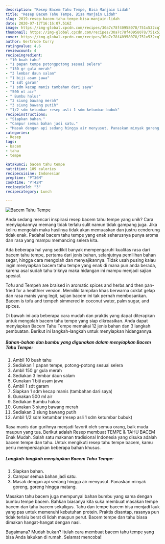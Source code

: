 ```yaml
---
description: "Resep Bacem Tahu Tempe, Bisa Manjain Lidah"
title: "Resep Bacem Tahu Tempe, Bisa Manjain Lidah"
slug: 2019-resep-bacem-tahu-tempe-bisa-manjain-lidah
date: 2020-07-17T16:16:07.516Z
image: https://img-global.cpcdn.com/recipes/30a7c78f40958078/751x532cq70/bacem-tahu-tempe-foto-resep-utama.jpg
thumbnail: https://img-global.cpcdn.com/recipes/30a7c78f40958078/751x532cq70/bacem-tahu-tempe-foto-resep-utama.jpg
cover: https://img-global.cpcdn.com/recipes/30a7c78f40958078/751x532cq70/bacem-tahu-tempe-foto-resep-utama.jpg
author: Gertrude Curry
ratingvalue: 4.6
reviewcount: 4
recipeingredient:
- "10 buah tahu"
- "1 papan tempe potongpotong sesuai selera"
- "150 gr gula merah"
- "3 lembar daun salam"
- "1 biji asam jawa"
- "1 sdt garam"
- "1 sdm kecap manis tambahan dari saya"
- "500 ml air"
- " Bumbu halus"
- "3 siung bawang merah"
- "3 siung bawang putih"
- "1/2 sdm ketumbar resep asli 1 sdm ketumbar bubuk"
recipeinstructions:
- "Siapkan bahan."
- "Campur semua bahan jadi satu."
- "Masak dengan api sedang hingga air menyusut. Panaskan minyak goreng, goreng hingga matang."
categories:
- Resep
tags:
- bacem
- tahu
- tempe

katakunci: bacem tahu tempe 
nutrition: 109 calories
recipecuisine: Indonesian
preptime: "PT36M"
cooktime: "PT42M"
recipeyield: "3"
recipecategory: Lunch

---
```



![Bacem Tahu Tempe](https://img-global.cpcdn.com/recipes/30a7c78f40958078/751x532cq70/bacem-tahu-tempe-foto-resep-utama.jpg)

Anda sedang mencari inspirasi resep bacem tahu tempe yang unik? Cara menyiapkannya memang tidak terlalu sulit namun tidak gampang juga. Jika keliru mengolah maka hasilnya tidak akan memuaskan dan justru cenderung tidak enak. Padahal bacem tahu tempe yang enak seharusnya punya aroma dan rasa yang mampu memancing selera kita.

Ada beberapa hal yang sedikit banyak mempengaruhi kualitas rasa dari bacem tahu tempe, pertama dari jenis bahan, selanjutnya pemilihan bahan segar, hingga cara mengolah dan menyajikannya. Tidak usah pusing kalau ingin menyiapkan bacem tahu tempe yang enak di mana pun anda berada, karena asal sudah tahu triknya maka hidangan ini mampu menjadi sajian spesial.

Tofu and Tempeh are braised in aromatic spices and herbs and then pan-fried for a healthier version. Memiliki tampilan khas berwarna coklat gelap dan rasa manis yang legit, sajian bacem ini tak pernah membosankan. Bacem is tofu and tempeh simmered in coconut water, palm sugar, and spices.


Di bawah ini ada beberapa cara mudah dan praktis yang dapat diterapkan untuk mengolah bacem tahu tempe yang siap dikreasikan. Anda dapat menyiapkan Bacem Tahu Tempe memakai 12 jenis bahan dan 3 langkah pembuatan. Berikut ini langkah-langkah untuk menyiapkan hidangannya.

<!--inarticleads1-->

##### Bahan-bahan dan bumbu yang digunakan dalam menyiapkan Bacem Tahu Tempe:

1. Ambil 10 buah tahu
1. Sediakan 1 papan tempe, potong-potong sesuai selera
1. Ambil 150 gr gula merah
1. Sediakan 3 lembar daun salam
1. Gunakan 1 biji asam jawa
1. Ambil 1 sdt garam
1. Siapkan 1 sdm kecap manis (tambahan dari saya)
1. Gunakan 500 ml air
1. Sediakan  Bumbu halus:
1. Gunakan 3 siung bawang merah
1. Sediakan 3 siung bawang putih
1. Ambil 1/2 sdm ketumbar (resep asli 1 sdm ketumbar bubuk)


Rasa manis dan gurihnya menjadi favorit oleh semua orang, baik muda maupun yang tua. Berikut adalah Resep membuat TEMPE &amp; TAHU BACEM Enak Mudah. Salah satu makanan tradisional Indonesia yang disuka adalah bacem tempe dan tahu. Untuk mengikuti resep tahu tempe bacem, kamu perlu mempersiapkan beberapa bahan khusus. 

<!--inarticleads2-->

##### Langkah-langkah menyiapkan Bacem Tahu Tempe:

1. Siapkan bahan.
1. Campur semua bahan jadi satu.
1. Masak dengan api sedang hingga air menyusut. Panaskan minyak goreng, goreng hingga matang.


Masakan tahu bacem juga mempunyai bahan bumbu yang sama dengan bumbu tempe bacem. Bahkan biasanya kita suka membuat masakan tempe bacem dan tahu bacem sekaligus. Tahu dan tempe bacem bisa menjadi lauk yang pas untuk memenuhi kebutuhan protein. Praktis disantap, rasanya pun tidak terlalu berat di lidah maupun perut. Bacem tempe dan tahu biasa dimakan hangat-hangat dengan nasi. 

Bagaimana? Mudah bukan? Itulah cara membuat bacem tahu tempe yang bisa Anda lakukan di rumah. Selamat mencoba!

